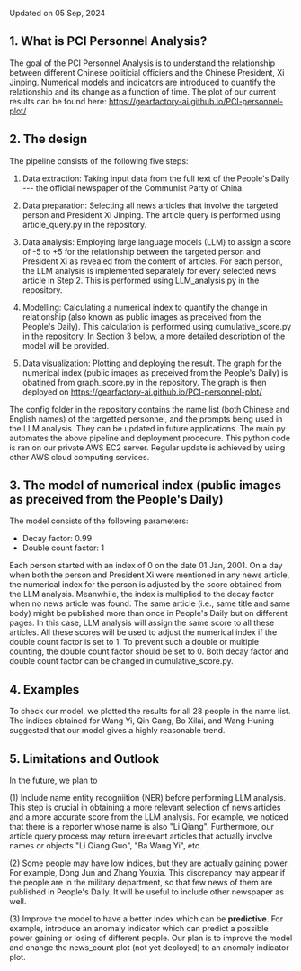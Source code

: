 Updated on 05 Sep, 2024

## 1. What is PCI Personnel Analysis?

The goal of the PCI Personnel Analysis is to understand the relationship between different Chinese politicial officiers and the Chinese President, Xi Jinping. 
Numerical models and indicators are introduced to quantify the relationship and its change as a function of time. The plot of our current results can be found here:
https://gearfactory-ai.github.io/PCI-personnel-plot/

## 2. The design

The pipeline consists of the following five steps:

1. Data extraction: Taking input data from the full text of the People's Daily --- the official newspaper of the Communist Party of China. 

2. Data preparation: Selecting all news articles that involve the targeted person and President Xi Jinping.
   The article query is performed using article_query.py in the repository. 

3. Data analysis: Employing large language models (LLM) to assign a score of -5 to +5 for the relationship between the targeted person and President Xi as revealed from
   the content of articles. For each person, the LLM analysis is implemented separately for every selected news article in Step 2.
   This is performed using LLM_analysis.py in the repository. 

4. Modelling: Calculating a numerical index to quantify the change in relationship (also known as public images as preceived from the People's Daily).
   This calculation is performed using cumulative_score.py in the repository. In Section 3 below, a more detailed description of the model will be provided.

5. Data visualization: Plotting and deploying the result. The graph for the numerical index (public images as preceived from the People's Daily) is obatined from graph_score.py
   in the repository. The graph is then deployed on https://gearfactory-ai.github.io/PCI-personnel-plot/ 

The config folder in the repository contains the name list (both Chinese and English names) of the targetted personnel, and the prompts being used in the LLM analysis. 
They can be updated in future applications. The main.py automates the above pipeline and deployment procedure. This python code is ran on our private AWS EC2 server. 
Regular update is achieved by using other AWS cloud computing services.

## 3. The model of numerical index (public images as preceived from the People's Daily)

The model consists of the following parameters:

- Decay factor: 0.99
- Double count factor: 1

Each person started with an index of 0 on the date 01 Jan, 2001. On a day when both the person and President Xi were mentioned in any news article, 
the numerical index for the person is adjusted by the score obtained from the LLM analysis. Meanwhile, the index is multiplied to the decay factor when no news article was found. 
The same article (i.e., same title and same body) might be published more than once in People's Daily but on different pages. 
In this case, LLM analysis will assign the same score to all these articles. All these scores will be used to adjust the numerical index if the double count factor is set to 1. 
To prevent such a double or multiple counting, the double count factor should be set to 0. Both decay factor and double count factor can be changed in cumulative_score.py.

## 4. Examples

To check our model, we plotted the results for all 28 people in the name list. The indices obtained for Wang Yi, Qin Gang, Bo Xilai, and Wang Huning 
suggested that our model gives a highly reasonable trend.

## 5. Limitations and Outlook

In the future, we plan to 

(1) Include name entity recogniition (NER) before performing LLM analysis. This step is crucial in obtaining a more relevant selection of news articles 
and a more accurate score from the LLM analysis. For example, we noticed that there is a reporter whose name is also "Li Qiang". 
Furthermore, our article query process may return irrelevant articles that actually involve names or objects "Li Qiang Guo", "Ba Wang Yi", etc.

(2) Some people may have low indices, but they are actually gaining power. For example, Dong Jun and Zhang Youxia. 
This discrepancy may appear if the people are in the military department, so that few news of them are published in People's Daily. 
It will be useful to include other newspaper as well. 

(3) Improve the model to have a better index which can be **predictive**. 
For example, introduce an anomaly indicator which can predict a possible power gaining or losing of different people. 
Our plan is to improve the model and change the news_count plot (not yet deployed) to an anomaly indicator plot.
